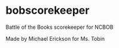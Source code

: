 # bobscorekeeper
Battle of the Books scorekeeper for NCBOB

Made by Michael Erickson for Ms. Tobin 
